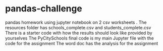 # pandas-challenge
pandas homework using jupyter notebook on  2 csv worksheets . The resources folder has schools_complete.csv  and students_complete.csv
There is a starter code with how the results should look like provided by yourselves
The PyCitySchools final code is my main Jupyter file with the code for the assignment
The word doc has the analysis for the assignment
